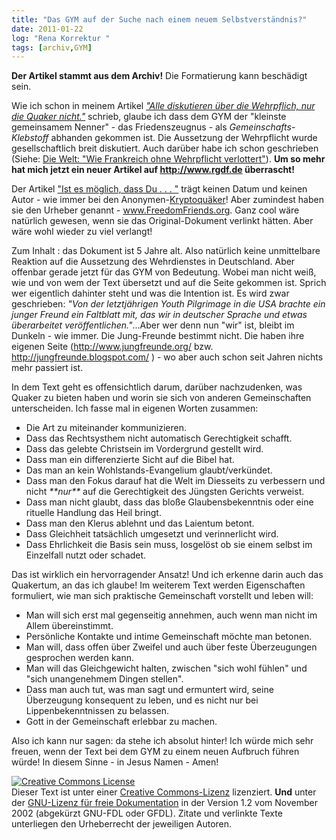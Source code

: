 ```yaml
---
title: "Das GYM auf der Suche nach einem neuem Selbstverständnis?"
date: 2011-01-22
log: "Rena Korrektur "
tags: [archiv,GYM]
---
```

**Der Artikel stammt aus dem Archiv!** Die Formatierung kann beschädigt sein.

Wie ich schon in meinem Artikel <a href="http://www.the-independent-friend.de/?q=node/667"><i>"Alle diskutieren über die Wehrpflich, nur die Quaker nicht."</i></a> schrieb, glaube ich dass dem GYM der "kleinste gemeinsamem Nenner" - das Friedenszeugnus - als <i>Gemeinschafts-Klebstoff</i> abhanden gekommen ist.  Die Aussetzung der Wehrpflicht wurde gesellschaftlich breit diskutiert. Auch darüber habe ich schon geschrieben (Siehe: <a href="http://www.the-independent-friend.de/?q=node/701">Die Welt: "Wie Frankreich ohne Wehrpflicht verlottert"</a>).   **Um so mehr hat mich jetzt ein neuer Artikel auf http://www.rgdf.de überrascht!** 
<!--break-->
Der Artikel <a href="">"Ist es möglich, dass Du . . . "</a> trägt keinen Datum und keinen Autor - wie immer bei den Anonymen-<a href="http://de.wikipedia.org/wiki/Glossar_Qu%C3%A4kertum#K">Kryptoquäker</a>! Aber zumindest haben sie den Urheber genannt  -  www.FreedomFriends.org. Ganz cool wäre natürlich gewesen, wenn sie das Original-Dokument verlinkt hätten. Aber wäre wohl wieder zu viel verlangt!

Zum Inhalt : das Dokument ist 5 Jahre alt. Also natürlich keine unmittelbare Reaktion auf die Aussetzung des Wehrdienstes in Deutschland. Aber offenbar gerade jetzt für das GYM von Bedeutung. Wobei man nicht weiß, wie und von wem der Text übersetzt und auf die Seite gekommen ist. Sprich wer eigentlich dahinter steht und was die Intention ist. Es wird zwar geschrieben: <i>"Von der letztjährigen Youth Pilgrimage in die USA brachte ein junger Freund ein Faltblatt mit, das wir in deutscher Sprache und etwas überarbeitet veröffentlichen."</i>...Aber wer denn nun "wir" ist, bleibt im Dunkeln - wie immer. Die Jung-Freunde bestimmt nicht. Die haben ihre eigenen Seite (http://www.jungfreunde.org/ bzw. http://jungfreunde.blogspot.com/ )  - wo aber auch schon seit Jahren nichts mehr passiert ist.

In dem Text geht es offensichtlich darum, darüber nachzudenken,   was Quaker zu bieten haben und worin sie sich von anderen Gemeinschaften unterscheiden. Ich fasse mal in eigenen Worten zusammen:
<ul>
<li>Die Art zu miteinander kommunizieren.</li>
<li>Dass das Rechtsysthem nicht automatisch Gerechtigkeit schafft.</li>
<li>Dass das gelebte Christsein im Vordergrund gestellt wird.</li>
<li>Dass man ein differenzierte Sicht auf die Bibel hat.</li>
<li>Das man an kein Wohlstands-Evangelium glaubt/verkündet.</li>
<li>Dass man den Fokus darauf hat die Welt im Diesseits zu verbessern und nicht <i>**nur**</i> auf die Gerechtigkeit des Jüngsten Gerichts verweist.</li>
<li>Dass man nicht glaubt, dass das bloße Glaubensbekenntnis oder eine rituelle Handlung das Heil bringt.</li>
<li>Dass man den Klerus ablehnt und das Laientum betont.</li>
<li>Dass Gleichheit tatsächlich umgesetzt und verinnerlicht wird.</li>
<li>Dass Ehrlichkeit die Basis sein muss, losgelöst ob sie einem selbst im Einzelfall nutzt oder schadet.</li>
</ul> 
Das ist wirklich ein hervorragender Ansatz! Und ich erkenne darin auch das Quakertum, an das ich glaube! Im weiterem Text werden Eigenschaften formuliert, wie man sich praktische Gemeinschaft vorstellt und leben will:
<ul>
<li>Man will sich erst mal gegenseitig annehmen, auch wenn man nicht im Allem übereinstimmt.</li>
<li>Persönliche Kontakte und intime Gemeinschaft möchte man betonen.</li>
<li>Man will, dass offen über Zweifel und auch über feste Überzeugungen gesprochen werden kann.</li>
<li>Man will das Gleichgewicht halten, zwischen "sich wohl fühlen" und "sich unangenehmem Dingen stellen".</li>
<li>Dass man auch tut, was man sagt und ermuntert wird, seine Überzeugung konsequent zu leben, und es nicht nur bei Lippenbekenntnissen zu belassen.</li>
<li>Gott in der Gemeinschaft erlebbar zu machen.</li>
</ul>
Also ich kann nur sagen: da stehe ich absolut hinter! Ich würde mich sehr freuen, wenn der Text bei dem GYM zu einem neuen Aufbruch führen würde! In diesem Sinne - in Jesus Namen - Amen!


<a rel="license" href="http://creativecommons.org/licenses/by-sa/3.0/de/"><img alt="Creative Commons License" style="border-width: 0pt;" src="http://i.creativecommons.org/l/by-sa/3.0/de/88x31.png" /></a><br />
Dieser <span xmlns:dc="http://purl.org/dc/elements/1.1/" href="http://purl.org/dc/dcmitype/Text" rel="dc:type">Text</span> ist unter einer <a rel="license" href="http://creativecommons.org/licenses/by-sa/3.0/de/">Creative Commons-Lizenz</a> lizenziert. **Und** unter der <a href="http://de.wikipedia.org/wiki/GFDL">GNU-Lizenz f&uuml;r freie Dokumentation</a> in der Version 1.2 vom November 2002 (abgek&uuml;rzt GNU-FDL oder GFDL). Zitate und verlinkte Texte unterliegen den Urheberrecht der jeweiligen Autoren.
 
